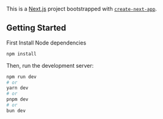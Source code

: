 This is a [Next.js](https://nextjs.org/) project bootstrapped with [`create-next-app`](https://github.com/vercel/next.js/tree/canary/packages/create-next-app).

## Getting Started
First Install Node dependencies

```bash
npm install
```

Then, run the development server:

```bash
npm run dev
# or
yarn dev
# or
pnpm dev
# or
bun dev
```
